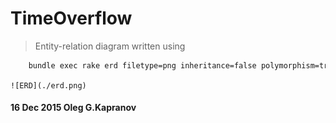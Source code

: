 TimeOverflow
============

>Entity-relation diagram written using

```bash
    bundle exec rake erd filetype=png inheritance=false polymorphism=true indirect=false
```


``![ERD](./erd.png)``

#### 16 Dec 2015 Oleg G.Kapranov

